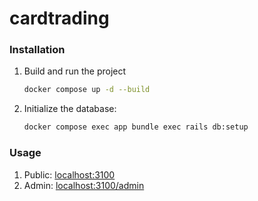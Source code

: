 # cardtrading

### Installation

1. Build and run the project

    ```bash
    docker compose up -d --build
    ```

2. Initialize the database:

    ```bash
    docker compose exec app bundle exec rails db:setup
    ```

### Usage
1. Public: [localhost:3100](http://localhost:3100)
2. Admin: [localhost:3100/admin](http://localhost:3100/admin)
